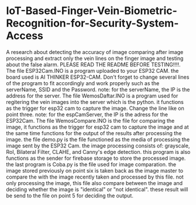 # IoT-Based-Finger-Vein-Biometric-Recognition-for-Security-System-Access
A research about detecting the accuracy of image comparing after image processing and extract only the vein lines on the finger image and testing about the false alarm. PLEASE READ THE README BEFORE TESTING!!!!.
The file ESP32Cam.INO is a program uploaded to your ESP32 CAM. the board used is AI THINKER ESP32-CAM. Don't forget to change several lines of the program to fit accordingly and work properly such as the serverName, SSID and the Password. note: for the serverName, the IP is the address for the server.
The file WemosDaftar.INO is a program used for regitering the vein images into the server which is the python. it functions as the trigger for esp32 cam to capture the image. Change the line like on point three. note: for the espCamServer, the IP is the adress for the ESP32Cam.
The file WemosCompare.INO is the file for comparing the image, it functions as the trigger for esp32 cam to capture the image and at the same time functions for the output of the results after processing the image.
the file demo.py is the file functioned as the media of processing the image sent by the ESP32 Cam. the image processing consists of: grayscale, RoI, Bilateral Filter, CLAHE, and Canny's edge detection. this program is also functions as the sender for firebase storage to store the processed image.
the last program is Coba.py is the file used for image comparation. the image stored previously on point six is taken back as the image master to compare the with the image recently taken and processed by this file. not only processing the image, this file also compare between the image and deciding whether the image is "identical" or "not identical". these result will be send to the file on point 5 for deciding the output.
